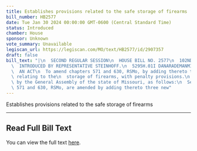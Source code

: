 ```yaml
---
title: Establishes provisions related to the safe storage of firearms
bill_number: HB2577
date: Tue Jan 30 2024 00:00:00 GMT-0600 (Central Standard Time)
status: Introduced
chamber: House
sponsor: Unknown
vote_summary: Unavailable
legiscan_url: https://legiscan.com/MO/text/HB2577/id/2907357
draft: false
bill_text: "|\n  SECOND REGULAR SESSION\n  HOUSE BILL NO. 2577\n  102ND GENERAL ASSEMBLY\n\
  \  INTRODUCED BY REPRESENTATIVE STEINHOFF.\n  5295H.01I DANARADEMANMILLER,ChiefClerk\n\
  \  AN ACT\n  To amend chapters 571 and 630, RSMo, by adding thereto three new sections\
  \ relating to the\n  storage of firearms, with penalty provisions.\n  Be it enacted\
  \ by the General Assembly of the state of Missouri, as follows:\n  Section A. Chapters\
  \ 571 and 630, RSMo, are amended by adding thereto three new"
---
```

Establishes provisions related to the safe storage of firearms

---

## Read Full Bill Text

You can view the full text [here](https://legiscan.com/MO/text/HB2577/id/2907357).
